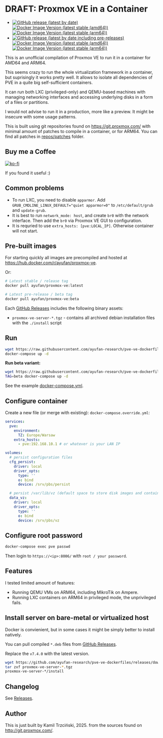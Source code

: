 # DRAFT: Proxmox VE in a Container

- [![GitHub release (latest by date)](https://img.shields.io/github/v/release/ayufan-research/pve-ve-dockerfiles?label=GitHub%20Release)](https://github.com/ayufan-research/pve-ve-dockerfiles/releases) [![Docker Image Version (latest stable (amd64))](https://img.shields.io/docker/v/ayufan/proxmox-ve/latest?arch=amd64&label=Docker:%20latest)](https://hub.docker.com/r/ayufan/proxmox-ve/tags) [![Docker Image Version (latest stable (arm64))](https://img.shields.io/docker/v/ayufan/proxmox-ve/latest?arch=arm64&label=Docker:%20latest)](https://hub.docker.com/r/ayufan/proxmox-ve/tags)
- [![GitHub release (latest by date including pre-releases)](https://img.shields.io/github/v/release/ayufan-research/pve-ve-dockerfiles?include_prereleases&color=red&label=GitHub%20Pre-Release)](https://github.com/ayufan-research/pve-ve-dockerfiles/releases/latest) [![Docker Image Version (latest stable (amd64))](https://img.shields.io/docker/v/ayufan/proxmox-ve/beta?arch=amd64&color=red&label=Docker:%20beta)](https://hub.docker.com/r/ayufan/proxmox-ve/tags) [![Docker Image Version (latest stable (arm64))](https://img.shields.io/docker/v/ayufan/proxmox-ve/beta?arch=arm64&color=red&label=Docker:%20beta)](https://hub.docker.com/r/ayufan/proxmox-ve/tags)

This is an unofficial compilation of Proxmox VE
to run it in a container for AMD64 and ARM64.

This seems crazy to run the whole virtualization framework in a container,
but suprisingly it works pretty well. It allows to isolate all dependencies
of PVE in a quite big self-sufficient containers.

It can run both LXC (privileged-only) and QEMU-based machines
with managing networking interfaces and accessing underlying disks
in a form of a files or partitions.

I would not advise to run it in a production, more like a preview.
It might be insecure with some usage patterns.

This is built using git repositories found on https://git.proxmox.com/ with minimal
amount of patches to compile in a container, or for ARM64.
You can find all patches in [repos/patches](repos/patches/) folder.

## Buy me a Coffee

[![ko-fi](https://ko-fi.com/img/githubbutton_sm.svg)](https://ko-fi.com/Y8Y8GCP24)

If you found it useful :)

## Common problems

- To run LXC, you need to disable `apparmor`. Add `GRUB_CMDLINE_LINUX_DEFAULT="quiet apparmor=0"` to `/etc/default/grub` and `update-grub`.
- It is best to run `network_mode: host`, and create `br0` with the network interface. Then add the `br0` via Proxmox VE GUI to configuration.
- It is requried to use `extra_hosts: [pve:LOCAL_IP]`. Otherwise container will not start.

## Pre-built images

For starting quickly all images are precompiled and hosted
at https://hub.docker.com/r/ayufan/proxmox-ve.

Or:

```bash
# Latest stable / release tag
docker pull ayufan/proxmox-ve:latest

# Latest pre-release / beta tag
docker pull ayufan/proxmox-ve:beta
```

Each [GitHub Releases](https://github.com/ayufan-research/pve-ve-dockerfiles/releases) includes the following binary assets:

- `proxmox-ve-server-*.tgz` - contains all archived debian installation files with the `./install` script

## Run

```bash
wget https://raw.githubusercontent.com/ayufan-research/pve-ve-dockerfiles/refs/heads/master/docker-compose.yml
docker-compose up -d
```

**Run beta variant:**

```bash
wget https://raw.githubusercontent.com/ayufan-research/pve-ve-dockerfiles/refs/heads/master/docker-compose.yml
TAG=beta docker-compose up -d
```

See the example [docker-compose.yml](./docker-compose.yml).

## Configure container

Create a new file (or merge with existing): `docker-compose.override.yml`:

```yaml
services:
  pve:
    environment:
      TZ: Europe/Warsaw
    extra_hosts:
      - pve:192.168.10.1 # or whatever is your LAN IP

volumes:
  # persist configuration files
  cfg_persist:
    driver: local
    driver_opts:
      type: ''
      o: bind
      device: /srv/pbs/persist

  # persist /var/lib/vz (default space to store disk images and containers)
  data_vz: 
    driver: local
    driver_opts:
      type: ''
      o: bind
      device: /srv/pbs/vz
```

## Configure root password

```bash
docker-compose exec pve passwd
```

Then login to `https://<ip>:8006/` with `root / your password`.

## Features

I tested limited amount of features:

- Running QEMU VMs on ARM64, including MikroTik on Ampere.
- Running LXC containers on ARM64 in privileged mode, the unprivileged fails.

## Install server on bare-metal or virtualized host

Docker is convienient, but in some cases it might be simply better to install natively.

You can pull compiled `*.deb` files from [GitHub Releases](https://github.com/ayufan-research/pve-ve-dockerfiles/releases).

Replace the `v7.4.0` with the latest version.

```bash
wget https://github.com/ayufan-research/pve-ve-dockerfiles/releases/download/v4.0.12/proxmox-ve-v7.4.0-$(dpkg --print-architecture).tgz
tar zxf proxmox-ve-server-*.tgz
proxmox-ve-server-*/install
```

## Changelog

See [Releases](https://github.com/ayufan-research/pve-ve-dockerfiles/releases).

## Author

This is just built by Kamil Trzciński, 2025.
from the sources found on http://git.proxmox.com/.
